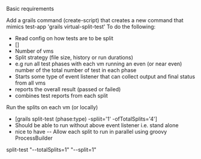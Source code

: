 
Basic requirements

Add a grails command (create-script) that creates a new command that mimics test-app
'grails virtual-split-test' 
To do the following:
- Read config on how tests are to be split
- []
- Number of vms
- Split strategy (file  size, history or run durations)
- e.g run all test phases with each vm running an even (or near even) number of the total number of test in each phase
- Starts some type of event listener that can collect output and final status from all vms
- reports the overall result (passed or failed)
- combines test reports from each split


Run the splits on each vm (or locally)
- [grails split-test (phase:type) -spliit='1' -ofTotalSplits='4']
- Should be able to run without above event listener i.e. stand alone
- nice to have
-- Allow each split to run in parallel using groovy ProcessBuilder



split-test "--totalSplits=1" "--split=1"